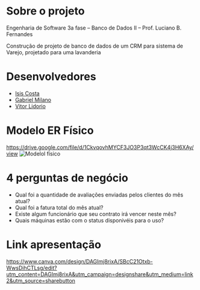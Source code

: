 # Sobre o projeto

Engenharia de Software 3a fase – Banco de Dados II – Prof. Luciano B. Fernandes 

Construção de projeto de banco de dados de um​ CRM para sistema de Varejo, projetado para uma lavanderia

# Desenvolvedores

- [Isis Costa](https://github.com/isiscostabb)
- [Gabriel Milano](https://github.com/gabrielmilano)
- [Vitor Lidorio](https://github.com/VitorLidorio)

# Modelo ER Físico
https://drive.google.com/file/d/1CkvqovhMYCF3JO3P3qt3WcCK4j3H6XAy/view
![Modelol físico]()

# 4 perguntas de negócio

- Qual foi a quantidade de avaliações enviadas pelos clientes do mês atual?
- Qual foi a fatura total do mês atual?
- Existe algum funcionário que seu contrato irá vencer neste mês?
- Quais máquinas estão com o status disponivéis para o uso?

# Link apresentação

  https://www.canva.com/design/DAGImj8rixA/SBcC21Otxb-WwsDihCTLsg/edit?utm_content=DAGImj8rixA&utm_campaign=designshare&utm_medium=link2&utm_source=sharebutton
